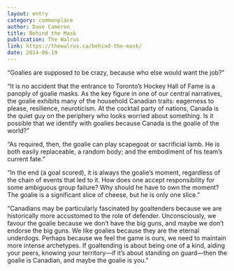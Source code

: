 ```yaml
---
layout: entry
category: commonplace
author: Dave Cameron
title: Behind the Mask
publication: The Walrus
link: https://thewalrus.ca/behind-the-mask/
date: 2014-06-19
---
```


“Goalies are supposed to be crazy, because who else would want the job?”

“It is no accident that the entrance to Toronto’s Hockey Hall of Fame is a panoply of goalie masks. As the key figure in one of our central narratives, the goalie exhibits many of the household Canadian traits: eagerness to please, resilience, neuroticism. At the cocktail party of nations, Canada is the quiet guy on the periphery who looks worried about something. Is it possible that we identify with goalies because Canada is the goalie of the world?”

“As required, then, the goalie can play scapegoat or sacrificial lamb. He is both easily replaceable, a random body; and the embodiment of his team’s current fate.”

“In the end (a goal scored), it is always the goalie’s moment, regardless of the chain of events that led to it. How does one accept responsibility for some ambiguous group failure? Why should he have to own the moment? The goalie is a significant slice of cheese, but he is only one slice.”

“Canadians may be particularly fascinated by goaltenders because we are historically more accustomed to the role of defender. Unconsciously, we favour the goalie because we don’t have the big guns, and maybe we don’t endorse the big guns. We like goalies because they are the eternal underdogs. Perhaps because we feel the game is ours, we need to maintain more intense archetypes. If goaltending is about being one of a kind, aiding your peers, knowing your territory—if it’s about standing on guard—then the goalie is Canadian, and maybe the goalie is you.”

